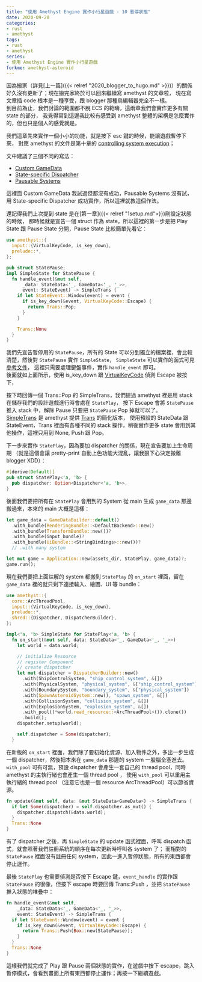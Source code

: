 ```yaml
---
title: "使用 Amethyst Engine 實作小行星遊戲 - 10 暫停狀態"
date: 2020-09-28
categories:
- rust
- amethyst
tags:
- rust
- amethyst
series:
- 使用 Amethyst Engine 實作小行星遊戲
forkme: amethyst-asteroid
---
```


因為搬家（詳見[上一篇]({{< relref "2020_blogger_to_hugo.md" >}})）的關係好久沒有更新了；現在搬完家終於可以回來繼續寫 amethyst 的文章啦，
現在寫文章插 code 根本是一種享受，跟 blogger 那種鳥編輯器完全不一樣。  
到目前為止，我們討論的範圍都不脫 ECS 的範疇，這兩章我們會實作更多有關 state 的部分，
我覺得寫到這邊我比較有感受到 amethyst 整體的架構是怎麼實作的，但也只是個人的感覺就是。

我們這章先來實作一個小小的功能，就是按下 esc 鍵的時候，能讓遊戲暫停下來，
對應 amethyst 的文件是第十章的 [controlling system execution](https://book.amethyst.rs/stable/controlling_system_execution.html)；
<!--more-->
文中建議了三個不同的寫法：
* [Custom GameData](https://book.amethyst.rs/stable/controlling_system_execution/custom_game_data.html)
* [State-specific Dispatcher](https://book.amethyst.rs/stable/controlling_system_execution/state-specific_dispatcher.html)
* [Pausable Systems](https://book.amethyst.rs/stable/controlling_system_execution/pausable_systems.html)

這裡面 Custom GameData 我試過但都沒有成功，Pausable Systems 沒有試，用 State-specific Dispatcher 成功實作，所以這裡就教這個作法。

還記得我們上次提到 state 是在[第一章]({{< relref "1setup.md">}})剛設定狀態的時候，
那時候就是宣告一個 struct 作為 state，所以這裡的第一步是把 Play State 跟 Pause State 分開，Pause State 比較簡單先看它：
```rust
use amethyst::{
  input::{VirtualKeyCode, is_key_down},
  prelude::*,
};

pub struct StatePause;
impl SimpleState for StatePause {
  fn handle_event(&mut self,
      _data: StateData<'_, GameData<'_, '_>>,
      event: StateEvent) -> SimpleTrans {
    if let StateEvent::Window(event) = event {
      if is_key_down(&event, VirtualKeyCode::Escape) {
        return Trans::Pop;
      }
    }

    Trans::None
  }
}
```

我們先宣告暫停用的 `StatePause`，所有的 State 可以分到獨立的檔案裡，會比較清楚，然後對 `StatePause` 實作 `SimpleState`，
`SimpleState` 可以實作的函式可見[參考文件](https://docs.amethyst.rs/stable/amethyst/trait.SimpleState.html)，
這裡只需要處理鍵盤事件，實作 `handle_event` 即可。  
後面就如上面所示，使用 is_key_down 跟 [VirtualKeyCode](https://docs.amethyst.rs/stable/amethyst_input/enum.VirtualKeyCode.html) 偵測 Escape 被按下，

按下時回傳一個 Trans::Pop 的 SimpleTrans，我們提過 amethyst 裡是用 stack 在儲存我們的設計遊戲進行時會處在 `StatePlay`，
按下 Escape 會將 `StatePause` 推入 stack 中，解除 Pause 只要把 `StatePause` Pop 掉就可以了。  
[SimpleTrans](https://docs.amethyst.rs/stable/amethyst/type.SimpleTrans.html) 是
 amethyst 提供 [Trans](https://docs.amethyst.rs/stable/amethyst/enum.Trans.html) 的簡化版本，
 使用預設的 StateData 跟 StateEvent，Trans 裡面有各種不同的 stack 操作，稍後實作更多 state 會用到其他操作，這裡只用到 None, Push 跟 Pop。

下一步來實作 `StatePlay`，因為要加 dispatcher 的關係，現在宣告要加上生命周期
（就是這個會讓 pretty-print 自動上色功能大混亂，讓我狠下心決定搬離 blogger XDD）：
```rust
#[derive(Default)]
pub struct StatePlay<'a, 'b> {
  pub dispatcher: Option<Dispatcher<'a, 'b>>,
}
```

後面我們要把所有在 `StatePlay` 會用到的 System 從 main 生成 `game_data` 那邊搬過來，本來的 main 大概是這樣：
```rust
let game_data = GameDataBuilder::default()
  .with_bundle(RenderingBundle::<DefaultBackend>::new()
  .with_bundle(TransformBundle::new())?
  .with_bundle(input_bundle)?
  .with_bundle(UiBundle::<StringBindings>::new())?
  // .with many system

let mut game = Application::new(assets_dir, StatePlay, game_data)?;
game.run();
```

現在我們要把上面註解的 system 都搬到 `StatePlay` 的 `on_start` 裡面，留在 `game_data` 裡的就只剩下連接輸入、繪圖、UI 等 bundle：
```rust
use amethyst::{
  core::ArcThreadPool,
  input::{VirtualKeyCode, is_key_down},
  prelude::*,
  shred::{Dispatcher, DispatcherBuilder},
};

impl<'a, 'b> SimpleState for StatePlay<'a, 'b> {
  fn on_start(&mut self, data: StateData<'_, GameData<'_, '_>>)
    let world = data.world;

    // initialize Resource
    // register Component
    // create dispatcher
    let mut dispatcher = DispatcherBuilder::new()
      .with(ShipControlSystem, "ship_control_system", &[])
      .with(PhysicalSystem, "physical_system", &["ship_control_system"])
      .with(BoundarySystem, "boundary_system", &["physical_system"])
      .with(SpawnAsteroidSystem::new(), "spawn_system", &[])
      .with(CollisionSystem, "collision_system", &[])
      .with(ExplosionSystem, "explosion_system", &[])
      .with_pool((*world.read_resource::<ArcThreadPool>()).clone())
      .build();
    dispatcher.setup(world);

    self.dispatcher = Some(dispatcher);
  }
```

在新版的 `on_start` 裡面，我們除了要初始化資源、加入物件之外，多出一步生成一個 dispatcher，然後把本來在 `game_data` 那邊的 system 一股腦全塞進去。  
`with_pool` 可有可無，預設 dispatcher 會產生一套自己的 thread pool，同時 amethyst 的主執行緒也會產生一個 thread pool ，
使用 `with_pool` 可以重用主執行緒的 thread pool （注意它也是一個 resource ArcThreadPool）可以節省資源。

```rust
fn update(&mut self, data: &mut StateData<GameData>) -> SimpleTrans {
  if let Some(dispatcher) = self.dispatcher.as_mut() {
    dispatcher.dispatch(&data.world);
  }
  Trans::None
}
```

有了 dispatcher 之後，再 `SimpleState` 的 update 函式裡面，呼叫 dispatch 函式，就會照著我們註冊系統的順序在每次更新時呼叫各 system 了；
而相對的 `StatePause` 裡面沒有註冊任何 system，因此一進入暫停狀態，所有的東西都會停止運作。  

最後 `StatePlay` 也需要偵測是否按下 Escape 鍵，`event_handle` 的實作跟 `StatePause` 的很像，但按下 escape 時要回傳 Trans::Push ，並把 `StatePause` 推入狀態的堆疊中：
```rust
fn handle_event(&mut self,
    _data: StateData<'_, GameData<'_, '_>>,
    event: StateEvent) -> SimpleTrans {
  if let StateEvent::Window(event) = event {
    if is_key_down(&event, VirtualKeyCode::Escape) {
      return Trans::Push(Box::new(StatePause));
    }
  }
  Trans::None
}
```

這樣我們就完成了 Play 跟 Pause 兩個狀態的實作，在遊戲中按下 escape，跳入暫停模式，會看到畫面上所有東西都停止運作；再按一下繼續遊戲。
